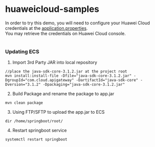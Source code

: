 # huaweicloud-samples

In order to try this demo, you will need to configure your Huawei Cloud credentials at the [application.properties](https://github.com/jxian725/huaweicloud-samples/blob/main/src/main/resources/application.properties).
<br>You may retrieve the credentials on Huawei Cloud console.
<br><br>
### Updating ECS
1. Import 3rd Party JAR into local repository
```
//place the java-sdk-core-3.1.2.jar at the project root
mvn install:install-file -Dfile="java-sdk-core-3.1.2.jar" -DgroupId="com.cloud.apigateway" -DartifactId="java-sdk-core" -Dversion="3.1.2" -Dpackaging="java-sdk-core-3.1.2.jar"
```
2. Build Package and rename the package to app.jar
```
mvn clean package
```
3. Using FTP/SFTP to upload the app.jar to ECS
```
dir /home/springboot/root/
```
4. Restart springboot service
```
systemctl restart springboot
```
